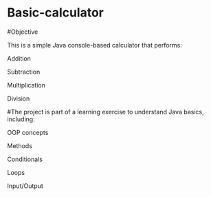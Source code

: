 # Basic-calculator
#Objective

This is a simple Java console-based calculator that performs:

Addition

Subtraction

Multiplication

Division

#The project is part of a learning exercise to understand Java basics, including:

OOP concepts

Methods

Conditionals

Loops

Input/Output
